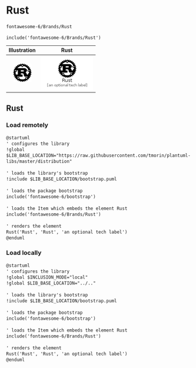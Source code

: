 # Rust


```text
fontawesome-6/Brands/Rust
```

```text
include('fontawesome-6/Brands/Rust')
```



| Illustration | Rust |
| :---: | :---: |
| ![illustration for Illustration](../../fontawesome-6/Brands/Rust.png) | ![illustration for Rust](../../fontawesome-6/Brands/Rust.Local.png) |




## Rust

### Load remotely
```plantuml
@startuml
' configures the library
!global $LIB_BASE_LOCATION="https://raw.githubusercontent.com/tmorin/plantuml-libs/master/distribution"

' loads the library's bootstrap
!include $LIB_BASE_LOCATION/bootstrap.puml

' loads the package bootstrap
include('fontawesome-6/bootstrap')

' loads the Item which embeds the element Rust
include('fontawesome-6/Brands/Rust')

' renders the element
Rust('Rust', 'Rust', 'an optional tech label')
@enduml
```

### Load locally
```plantuml
@startuml
' configures the library
!global $INCLUSION_MODE="local"
!global $LIB_BASE_LOCATION="../.."

' loads the library's bootstrap
!include $LIB_BASE_LOCATION/bootstrap.puml

' loads the package bootstrap
include('fontawesome-6/bootstrap')

' loads the Item which embeds the element Rust
include('fontawesome-6/Brands/Rust')

' renders the element
Rust('Rust', 'Rust', 'an optional tech label')
@enduml
```

